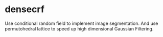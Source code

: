 # densecrf

Use conditional random field to implement image segmentation. 
And use permutohedral lattice to speed up high dimensional Gaussian Filtering.
